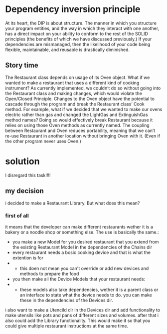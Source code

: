 # Dependency inversion principle

At its heart, the DIP is about structure. The manner in which you structure your program entities, and the way in which they interact with one another, has a direct impact on your ability to conform to the rest of the SOLID principles (the benefits of which we have discussed previously.) If your dependencies are mismanaged, then the likelihood of your code being flexible, maintainable, and reusable is drastically diminished.

## Story time

The Restaurant class depends on usage of its Oven object. What if we wanted to make a restaurant that uses a different kind of cooking instrument? As currently implemented, we couldn’t do so without going into the Restaurant class and making changes, which would violate the Open/Closed Principle.
Changes to the Oven object have the potential to cascade through the program and break the Restaurant class’ Cook method. For example, what if we decided that we wanted to make our ovens electric rather than gas and changed the LightGas and ExtinguishGas method names? Doing so would effectively break Restaurant because it relies on using those Oven methods as currently named.
The coupling between Restaurant and Oven reduces portability, meaning that we can’t re-use Restaurant in another location without bringing Oven with it. (Even if the other program never uses Oven.)

# solution

I disregard this task!!!!

## my decision

i decided to make a Restaurant Library. But what does this mean?

### first of all

it means that the developer can make different restaurants wether it is a bakery or a noodle shop or something else. The use is basically the same.:

- you make a new Model for you desired restaurant that you extend from the existing Restaurant Model in the dependencies of the Chains dir
- every restaurant needs a bosic cooking device and that is what the extention is for
- - this doen not mean you can't override or add new devices and methods to prepare the food
- you then make all the Device Models that your restaurant needs:
- - these models also take dependencies, wether it is a parent class or an interface to state what the device needs to do. you can make these in the dependencies of the Devices dir.

i also want to make a Utencild dir in the Devices dir and add functionality to make utensils like pots and pans of different sizes and volumes.
after that i also could add the Library functionality. This would make it so that you could give multiple restaurant instructions at the same time.
